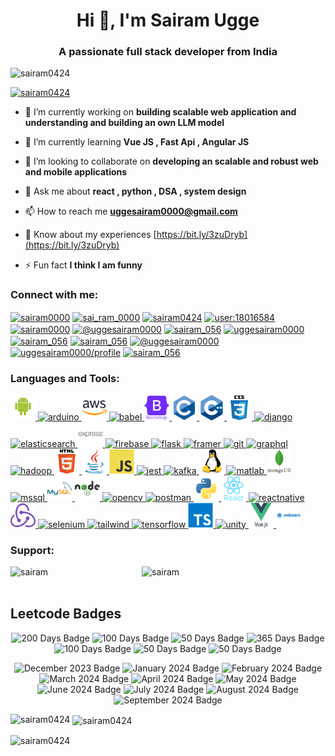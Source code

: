 <h1 align="center">Hi 👋, I'm Sairam Ugge</h1>
<h3 align="center">A passionate full stack developer from India</h3>

<p align="left"> <img src="https://komarev.com/ghpvc/?username=sairam0424&label=Profile%20views&color=0e75b6&style=flat" alt="sairam0424" /> </p>

<p align="left"> <a href="https://github.com/ryo-ma/github-profile-trophy"><img src="https://github-profile-trophy.vercel.app/?username=sairam0424" alt="sairam0424" /></a> </p>

- 🔭 I’m currently working on **building scalable web application and understanding and building an own LLM model**

- 🌱 I’m currently learning **Vue JS , Fast Api , Angular JS**

- 👯 I’m looking to collaborate on **developing an scalable and robust web and mobile applications**

- 💬 Ask me about **react , python , DSA , system design**

- 📫 How to reach me **uggesairam0000@gmail.com**

- 📄 Know about my experiences [https://bit.ly/3zuDryb](https://bit.ly/3zuDryb)

- ⚡ Fun fact **I think I am funny**

<h3 align="left">Connect with me:</h3>
<p align="left">
<a href="https://codepen.io/sairam0000" target="blank"><img align="center" src="https://raw.githubusercontent.com/rahuldkjain/github-profile-readme-generator/master/src/images/icons/Social/codepen.svg" alt="sairam0000" height="30" width="40" /></a>
<a href="https://dev.to/sai_ram_0000" target="blank"><img align="center" src="https://raw.githubusercontent.com/rahuldkjain/github-profile-readme-generator/master/src/images/icons/Social/devto.svg" alt="sai_ram_0000" height="30" width="40" /></a>
<a href="https://linkedin.com/in/sairam0424" target="blank"><img align="center" src="https://raw.githubusercontent.com/rahuldkjain/github-profile-readme-generator/master/src/images/icons/Social/linked-in-alt.svg" alt="sairam0424" height="30" width="40" /></a>
<a href="https://stackoverflow.com/users/user:18016584" target="blank"><img align="center" src="https://raw.githubusercontent.com/rahuldkjain/github-profile-readme-generator/master/src/images/icons/Social/stack-overflow.svg" alt="user:18016584" height="30" width="40" /></a>
<a href="https://kaggle.com/sairam0000" target="blank"><img align="center" src="https://raw.githubusercontent.com/rahuldkjain/github-profile-readme-generator/master/src/images/icons/Social/kaggle.svg" alt="sairam0000" height="30" width="40" /></a>
<a href="https://medium.com/@uggesairam0000" target="blank"><img align="center" src="https://raw.githubusercontent.com/rahuldkjain/github-profile-readme-generator/master/src/images/icons/Social/medium.svg" alt="@uggesairam0000" height="30" width="40" /></a>
<a href="https://www.codechef.com/users/sairam_056" target="blank"><img align="center" src="https://cdn.jsdelivr.net/npm/simple-icons@3.1.0/icons/codechef.svg" alt="sairam_056" height="30" width="40" /></a>
<a href="https://www.hackerrank.com/uggesairam0000" target="blank"><img align="center" src="https://raw.githubusercontent.com/rahuldkjain/github-profile-readme-generator/master/src/images/icons/Social/hackerrank.svg" alt="uggesairam0000" height="30" width="40" /></a>
<a href="https://codeforces.com/profile/sairam_056" target="blank"><img align="center" src="https://raw.githubusercontent.com/rahuldkjain/github-profile-readme-generator/master/src/images/icons/Social/codeforces.svg" alt="sairam_056" height="30" width="40" /></a>
<a href="https://www.leetcode.com/sairam_056" target="blank"><img align="center" src="https://raw.githubusercontent.com/rahuldkjain/github-profile-readme-generator/master/src/images/icons/Social/leet-code.svg" alt="sairam_056" height="30" width="40" /></a>
<a href="https://www.hackerearth.com/@uggesairam0000" target="blank"><img align="center" src="https://raw.githubusercontent.com/rahuldkjain/github-profile-readme-generator/master/src/images/icons/Social/hackerearth.svg" alt="@uggesairam0000" height="30" width="40" /></a>
<a href="https://auth.geeksforgeeks.org/user/uggesairam0000/profile" target="blank"><img align="center" src="https://raw.githubusercontent.com/rahuldkjain/github-profile-readme-generator/master/src/images/icons/Social/geeks-for-geeks.svg" alt="uggesairam0000/profile" height="30" width="40" /></a>
<a href="https://www.topcoder.com/members/sairam_056" target="blank"><img align="center" src="https://raw.githubusercontent.com/rahuldkjain/github-profile-readme-generator/master/src/images/icons/Social/topcoder.svg" alt="sairam_056" height="30" width="40" /></a>
</p>

<h3 align="left">Languages and Tools:</h3>
<p align="left"> <a href="https://developer.android.com" target="_blank" rel="noreferrer"> <img src="https://raw.githubusercontent.com/devicons/devicon/master/icons/android/android-original-wordmark.svg" alt="android" width="40" height="40"/> </a> <a href="https://www.arduino.cc/" target="_blank" rel="noreferrer"> <img src="https://cdn.worldvectorlogo.com/logos/arduino-1.svg" alt="arduino" width="40" height="40"/> </a> <a href="https://aws.amazon.com" target="_blank" rel="noreferrer"> <img src="https://raw.githubusercontent.com/devicons/devicon/master/icons/amazonwebservices/amazonwebservices-original-wordmark.svg" alt="aws" width="40" height="40"/> </a> <a href="https://babeljs.io/" target="_blank" rel="noreferrer"> <img src="https://www.vectorlogo.zone/logos/babeljs/babeljs-icon.svg" alt="babel" width="40" height="40"/> </a> <a href="https://getbootstrap.com" target="_blank" rel="noreferrer"> <img src="https://raw.githubusercontent.com/devicons/devicon/master/icons/bootstrap/bootstrap-plain-wordmark.svg" alt="bootstrap" width="40" height="40"/> </a> <a href="https://www.cprogramming.com/" target="_blank" rel="noreferrer"> <img src="https://raw.githubusercontent.com/devicons/devicon/master/icons/c/c-original.svg" alt="c" width="40" height="40"/> </a> <a href="https://www.w3schools.com/cpp/" target="_blank" rel="noreferrer"> <img src="https://raw.githubusercontent.com/devicons/devicon/master/icons/cplusplus/cplusplus-original.svg" alt="cplusplus" width="40" height="40"/> </a> <a href="https://www.w3schools.com/css/" target="_blank" rel="noreferrer"> <img src="https://raw.githubusercontent.com/devicons/devicon/master/icons/css3/css3-original-wordmark.svg" alt="css3" width="40" height="40"/> </a> <a href="https://www.djangoproject.com/" target="_blank" rel="noreferrer"> <img src="https://cdn.worldvectorlogo.com/logos/django.svg" alt="django" width="40" height="40"/> </a> <a href="https://www.elastic.co" target="_blank" rel="noreferrer"> <img src="https://www.vectorlogo.zone/logos/elastic/elastic-icon.svg" alt="elasticsearch" width="40" height="40"/> </a> <a href="https://expressjs.com" target="_blank" rel="noreferrer"> <img src="https://raw.githubusercontent.com/devicons/devicon/master/icons/express/express-original-wordmark.svg" alt="express" width="40" height="40"/> </a> <a href="https://firebase.google.com/" target="_blank" rel="noreferrer"> <img src="https://www.vectorlogo.zone/logos/firebase/firebase-icon.svg" alt="firebase" width="40" height="40"/> </a> <a href="https://flask.palletsprojects.com/" target="_blank" rel="noreferrer"> <img src="https://www.vectorlogo.zone/logos/pocoo_flask/pocoo_flask-icon.svg" alt="flask" width="40" height="40"/> </a> <a href="https://www.framer.com/" target="_blank" rel="noreferrer"> <img src="https://www.vectorlogo.zone/logos/framer/framer-icon.svg" alt="framer" width="40" height="40"/> </a> <a href="https://git-scm.com/" target="_blank" rel="noreferrer"> <img src="https://www.vectorlogo.zone/logos/git-scm/git-scm-icon.svg" alt="git" width="40" height="40"/> </a> <a href="https://graphql.org" target="_blank" rel="noreferrer"> <img src="https://www.vectorlogo.zone/logos/graphql/graphql-icon.svg" alt="graphql" width="40" height="40"/> </a> <a href="https://hadoop.apache.org/" target="_blank" rel="noreferrer"> <img src="https://www.vectorlogo.zone/logos/apache_hadoop/apache_hadoop-icon.svg" alt="hadoop" width="40" height="40"/> </a> <a href="https://www.w3.org/html/" target="_blank" rel="noreferrer"> <img src="https://raw.githubusercontent.com/devicons/devicon/master/icons/html5/html5-original-wordmark.svg" alt="html5" width="40" height="40"/> </a> <a href="https://www.java.com" target="_blank" rel="noreferrer"> <img src="https://raw.githubusercontent.com/devicons/devicon/master/icons/java/java-original.svg" alt="java" width="40" height="40"/> </a> <a href="https://developer.mozilla.org/en-US/docs/Web/JavaScript" target="_blank" rel="noreferrer"> <img src="https://raw.githubusercontent.com/devicons/devicon/master/icons/javascript/javascript-original.svg" alt="javascript" width="40" height="40"/> </a> <a href="https://jestjs.io" target="_blank" rel="noreferrer"> <img src="https://www.vectorlogo.zone/logos/jestjsio/jestjsio-icon.svg" alt="jest" width="40" height="40"/> </a> <a href="https://kafka.apache.org/" target="_blank" rel="noreferrer"> <img src="https://www.vectorlogo.zone/logos/apache_kafka/apache_kafka-icon.svg" alt="kafka" width="40" height="40"/> </a> <a href="https://www.linux.org/" target="_blank" rel="noreferrer"> <img src="https://raw.githubusercontent.com/devicons/devicon/master/icons/linux/linux-original.svg" alt="linux" width="40" height="40"/> </a> <a href="https://www.mathworks.com/" target="_blank" rel="noreferrer"> <img src="https://upload.wikimedia.org/wikipedia/commons/2/21/Matlab_Logo.png" alt="matlab" width="40" height="40"/> </a> <a href="https://www.mongodb.com/" target="_blank" rel="noreferrer"> <img src="https://raw.githubusercontent.com/devicons/devicon/master/icons/mongodb/mongodb-original-wordmark.svg" alt="mongodb" width="40" height="40"/> </a> <a href="https://www.microsoft.com/en-us/sql-server" target="_blank" rel="noreferrer"> <img src="https://www.svgrepo.com/show/303229/microsoft-sql-server-logo.svg" alt="mssql" width="40" height="40"/> </a> <a href="https://www.mysql.com/" target="_blank" rel="noreferrer"> <img src="https://raw.githubusercontent.com/devicons/devicon/master/icons/mysql/mysql-original-wordmark.svg" alt="mysql" width="40" height="40"/> </a> <a href="https://nodejs.org" target="_blank" rel="noreferrer"> <img src="https://raw.githubusercontent.com/devicons/devicon/master/icons/nodejs/nodejs-original-wordmark.svg" alt="nodejs" width="40" height="40"/> </a> <a href="https://opencv.org/" target="_blank" rel="noreferrer"> <img src="https://www.vectorlogo.zone/logos/opencv/opencv-icon.svg" alt="opencv" width="40" height="40"/> </a> <a href="https://postman.com" target="_blank" rel="noreferrer"> <img src="https://www.vectorlogo.zone/logos/getpostman/getpostman-icon.svg" alt="postman" width="40" height="40"/> </a> <a href="https://www.python.org" target="_blank" rel="noreferrer"> <img src="https://raw.githubusercontent.com/devicons/devicon/master/icons/python/python-original.svg" alt="python" width="40" height="40"/> </a> <a href="https://reactjs.org/" target="_blank" rel="noreferrer"> <img src="https://raw.githubusercontent.com/devicons/devicon/master/icons/react/react-original-wordmark.svg" alt="react" width="40" height="40"/> </a> <a href="https://reactnative.dev/" target="_blank" rel="noreferrer"> <img src="https://reactnative.dev/img/header_logo.svg" alt="reactnative" width="40" height="40"/> </a> <a href="https://redux.js.org" target="_blank" rel="noreferrer"> <img src="https://raw.githubusercontent.com/devicons/devicon/master/icons/redux/redux-original.svg" alt="redux" width="40" height="40"/> </a> <a href="https://www.selenium.dev" target="_blank" rel="noreferrer"> <img src="https://raw.githubusercontent.com/detain/svg-logos/780f25886640cef088af994181646db2f6b1a3f8/svg/selenium-logo.svg" alt="selenium" width="40" height="40"/> </a> <a href="https://tailwindcss.com/" target="_blank" rel="noreferrer"> <img src="https://www.vectorlogo.zone/logos/tailwindcss/tailwindcss-icon.svg" alt="tailwind" width="40" height="40"/> </a> <a href="https://www.tensorflow.org" target="_blank" rel="noreferrer"> <img src="https://www.vectorlogo.zone/logos/tensorflow/tensorflow-icon.svg" alt="tensorflow" width="40" height="40"/> </a> <a href="https://www.typescriptlang.org/" target="_blank" rel="noreferrer"> <img src="https://raw.githubusercontent.com/devicons/devicon/master/icons/typescript/typescript-original.svg" alt="typescript" width="40" height="40"/> </a> <a href="https://unity.com/" target="_blank" rel="noreferrer"> <img src="https://www.vectorlogo.zone/logos/unity3d/unity3d-icon.svg" alt="unity" width="40" height="40"/> </a> <a href="https://vuejs.org/" target="_blank" rel="noreferrer"> <img src="https://raw.githubusercontent.com/devicons/devicon/master/icons/vuejs/vuejs-original-wordmark.svg" alt="vuejs" width="40" height="40"/> </a> <a href="https://webpack.js.org" target="_blank" rel="noreferrer"> <img src="https://raw.githubusercontent.com/devicons/devicon/d00d0969292a6569d45b06d3f350f463a0107b0d/icons/webpack/webpack-original-wordmark.svg" alt="webpack" width="40" height="40"/> </a> </p>

<h3 align="left">Support:</h3>
<p><a href="https://www.buymeacoffee.com/sairam"> <img align="left" src="https://cdn.buymeacoffee.com/buttons/v2/default-yellow.png" height="50" width="210" alt="sairam" /></a><a href="https://ko-fi.com/sairam"> <img align="left" src="https://cdn.ko-fi.com/cdn/kofi3.png?v=3" height="50" width="210" alt="sairam" /></a></p><br><br>

## Leetcode Badges

<p align="center">
<!--   <img src="https://leetcode.com/static/images/badges/2023/gif/2023-annual.gif" alt="Annual Badge" height="120"> -->
  <img src="https://assets.leetcode.com/static_assets/marketing/2024-200.gif" alt="200 Days Badge" height="120">
  <img src="https://assets.leetcode.com/static_assets/marketing/2024-100.gif" alt="100 Days Badge" height="120">
  <img src="https://assets.leetcode.com/static_assets/marketing/2024-50.gif" alt="50 Days Badge" height="120">
  <img src="https://assets.leetcode.com/static_assets/marketing/2023-annual.gif" alt="365 Days Badge" height="120">
  <img src="https://assets.leetcode.com/static_assets/marketing/2023-100.gif" alt="100 Days Badge" height="120">
  <img src="https://assets.leetcode.com/static_assets/marketing/2023-50.gif" alt="50 Days Badge" height="120">
  <img src="https://assets.leetcode.com/static_assets/marketing/2022-50.gif" alt="50 Days Badge" height="120">
</p>

<p align="center">
  <img src="https://leetcode.com/static/images/badges/2023/gif/2023-12.gif" alt="December 2023 Badge" height="120">
  <img src="https://leetcode.com/static/images/badges/2024/gif/2024-01.gif" alt="January 2024 Badge" height="120">
  <img src="https://leetcode.com/static/images/badges/2024/gif/2024-02.gif" alt="February 2024 Badge" height="120">
  <img src="https://leetcode.com/static/images/badges/2024/gif/2024-03.gif" alt="March 2024 Badge" height="120">
  <img src="https://leetcode.com/static/images/badges/2024/gif/2024-04.gif" alt="April 2024 Badge" height="120">
  <img src="https://leetcode.com/static/images/badges/2024/gif/2024-05.gif" alt="May 2024 Badge" height="120">
  <img src="https://leetcode.com/static/images/badges/2024/gif/2024-06.gif" alt="June 2024 Badge" height="120">
  <img src="https://leetcode.com/static/images/badges/2024/gif/2024-07.gif" alt="July 2024 Badge" height="120">
  <img src="https://leetcode.com/static/images/badges/2024/gif/2024-08.gif" alt="August 2024 Badge" height="120">
  <img src="https://leetcode.com/static/images/badges/2024/gif/2024-09.gif" alt="September 2024 Badge" height="120">
</p>





<p><img align="left" src="https://github-readme-stats.vercel.app/api/top-langs?username=sairam0424&show_icons=true&locale=en&layout=compact" alt="sairam0424" /></p>

<p>&nbsp;<img align="center" src="https://github-readme-stats.vercel.app/api?username=sairam0424&show_icons=true&locale=en" alt="sairam0424" /></p>

<p><img align="center" src="https://github-readme-streak-stats.herokuapp.com/?user=sairam0424&" alt="sairam0424" /></p>
